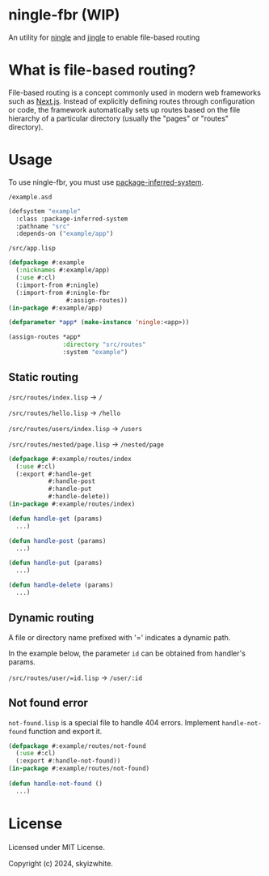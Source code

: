 # ningle-fbr (WIP)

An utility for [ningle](https://github.com/fukamachi/ningle) and [jingle](https://github.com/dnaeon/cl-jingle) to enable file-based routing

# What is file-based routing?

File-based routing is a concept commonly used in modern web frameworks such as [Next.js](https://nextjs.org/). Instead of explicitly defining routes through configuration or code, the framework automatically sets up routes based on the file hierarchy of a particular directory (usually the "pages" or "routes" directory).

# Usage

To use ningle-fbr, you must use [package-inferred-system](https://asdf.common-lisp.dev/asdf/The-package_002dinferred_002dsystem-extension.html).

`/example.asd`
```lisp
(defsystem "example"
  :class :package-inferred-system
  :pathname "src"
  :depends-on ("example/app")
```

`/src/app.lisp`
```lisp
(defpackage #:example
  (:nicknames #:example/app)
  (:use #:cl)
  (:import-from #:ningle)
  (:import-from #:ningle-fbr
　　　　　　　　　 #:assign-routes))
(in-package #:example/app)

(defparameter *app* (make-instance 'ningle:<app>))

(assign-routes *app*
               :directory "src/routes"
               :system "example")
```

## Static routing

`/src/routes/index.lisp` → `/`

`/src/routes/hello.lisp` → `/hello`

`/src/routes/users/index.lisp` → `/users`

`/src/routes/nested/page.lisp` → `/nested/page`

```lisp
(defpackage #:example/routes/index
  (:use #:cl)
  (:export #:handle-get
           #:handle-post
           #:handle-put
           #:handle-delete))
(in-package #:example/routes/index)

(defun handle-get (params)
  ...)

(defun handle-post (params)
  ...)

(defun handle-put (params)
  ...)

(defun handle-delete (params)
  ...)
```

## Dynamic routing

A file or directory name prefixed with '=' indicates a dynamic path. 

In the example below, the parameter `id` can be obtained from handler's params.

`/src/routes/user/=id.lisp` → `/user/:id`

## Not found error

`not-found.lisp` is a special file to handle 404 errors. Implement `handle-not-found` function and export it.

```lisp
(defpackage #:example/routes/not-found
  (:use #:cl)
  (:export #:handle-not-found))
(in-package #:example/routes/not-found)
  
(defun handle-not-found ()
  ...)
```

# License

Licensed under MIT License.　

Copyright (c) 2024, skyizwhite.
